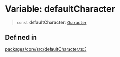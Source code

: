 # Variable: defaultCharacter

> `const` **defaultCharacter**: [`Character`](../type-aliases/Character.md)

## Defined in

[packages/core/src/defaultCharacter.ts:3](https://github.com/ai16z/eliza/blob/8b230e97279ce98a641d3338cbfa78f13130c60e/packages/core/src/defaultCharacter.ts#L3)
